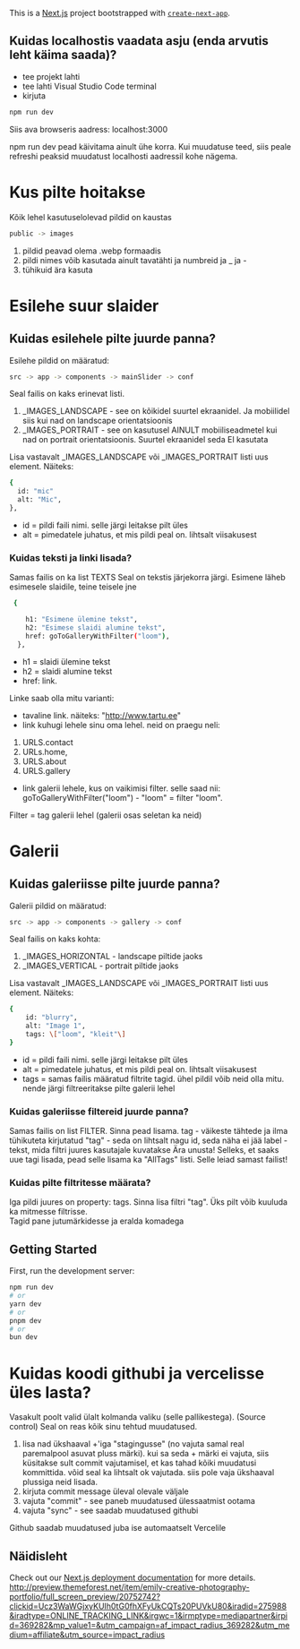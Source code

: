 This is a [Next.js](https://nextjs.org) project bootstrapped with [`create-next-app`](https://nextjs.org/docs/app/api-reference/cli/create-next-app).

## Kuidas localhostis vaadata asju (enda arvutis leht käima saada)?

- tee projekt lahti
- tee lahti Visual Studio Code terminal
- kirjuta

```bash
npm run dev
```

Siis ava browseris aadress: localhost:3000

npm run dev pead käivitama ainult ühe korra. Kui muudatuse teed, siis peale refreshi peaksid muudatust localhosti aadressil kohe nägema.

# Kus pilte hoitakse

Kõik lehel kasutuselolevad pildid on kaustas

```bash
public -> images
```

1. pildid peavad olema .webp formaadis
2. pildi nimes võib kasutada ainult tavatähti ja numbreid ja \_ ja -
3. tühikuid ära kasuta

# Esilehe suur slaider

## Kuidas esilehele pilte juurde panna?

Esilehe pildid on määratud:

```bash
src -> app -> components -> mainSlider -> conf
```

Seal failis on kaks erinevat listi.

1. \_IMAGES_LANDSCAPE - see on kõikidel suurtel ekraanidel. Ja mobiilidel siis kui nad on landscape orientatsioonis
2. \_IMAGES_PORTRAIT - see on kasutusel AINULT mobiiliseadmetel kui nad on portrait orientatsioonis. Suurtel ekraanidel seda EI kasutata

Lisa vastavalt \_IMAGES_LANDSCAPE või \_IMAGES_PORTRAIT listi uus element.
Näiteks:

```bash
{
  id: "mic"
  alt: "Mic",
},
```

- id = pildi faili nimi. selle järgi leitakse pilt üles
- alt = pimedatele juhatus, et mis pildi peal on. lihtsalt viisakusest

### Kuidas teksti ja linki lisada?

Samas failis on ka list TEXTS
Seal on tekstis järjekorra järgi. Esimene läheb esimesele slaidile, teine teisele jne

```bash
 {

    h1: "Esimene ülemine tekst",
    h2: "Esimese slaidi alumine tekst",
    href: goToGalleryWithFilter("loom"),
  },
```

- h1 = slaidi ülemine tekst
- h2 = slaidi alumine tekst
- href: link.

Linke saab olla mitu varianti:

- tavaline link. näiteks: "http://www.tartu.ee"
- link kuhugi lehele sinu oma lehel. neid on praegu neli:

1. URLS.contact
2. URLs.home,
3. URLS.about
4. URLS.gallery

- link galerii lehele, kus on vaikimisi filter. selle saad nii:
  goToGalleryWithFilter("loom") - "loom" = filter "loom".

Filter = tag galerii lehel (galerii osas seletan ka neid)

# Galerii

## Kuidas galeriisse pilte juurde panna?

Galerii pildid on määratud:

```bash
src -> app -> components -> gallery -> conf
```

Seal failis on kaks kohta:

1. \_IMAGES_HORIZONTAL - landscape piltide jaoks
2. \_IMAGES_VERTICAL - portrait piltide jaoks

Lisa vastavalt \_IMAGES_LANDSCAPE või \_IMAGES_PORTRAIT listi uus element.
Näiteks:

```bash
{
    id: "blurry",
    alt: "Image 1",
    tags: \["loom", "kleit"\]
}
```

- id = pildi faili nimi. selle järgi leitakse pilt üles
- alt = pimedatele juhatus, et mis pildi peal on. lihtsalt viisakusest
- tags = samas failis määratud filtrite tagid. ühel pildil võib neid olla mitu. nende järgi filtreeritakse pilte galerii lehel

### Kuidas galeriisse filtereid juurde panna?

Samas failis on list FILTER. Sinna pead lisama.
tag - väikeste tähtede ja ilma tühikuteta kirjutatud "tag" - seda on lihtsalt nagu id, seda näha ei jää
label - tekst, mida filtri juures kasutajale kuvatakse
Ära unusta! Selleks, et saaks uue tagi lisada, pead selle lisama ka "AllTags" listi. Selle leiad samast failist!

### Kuidas pilte filtritesse määrata?

Iga pildi juures on property: tags. Sinna lisa filtri "tag". Üks pilt võib kuuluda ka mitmesse filtrisse.  
Tagid pane jutumärkidesse ja eralda komadega

## Getting Started

First, run the development server:

```bash
npm run dev
# or
yarn dev
# or
pnpm dev
# or
bun dev
```

# Kuidas koodi githubi ja vercelisse üles lasta?

Vasakult poolt valid ülalt kolmanda valiku (selle pallikestega). (Source control)
Seal on reas kõik sinu tehtud muudatused.

1. lisa nad ükshaaval +'iga "stagingusse" (no vajuta samal real paremalpool asuvat pluss märki). kui sa seda + märki ei vajuta, siis küsitakse sult commit vajutamisel, et kas tahad kõiki muudatusi kommittida. võid seal ka lihtsalt ok vajutada. siis pole vaja ükshaaval plussiga neid lisada.
2. kirjuta commit message üleval olevale väljale
3. vajuta "commit" - see paneb muudatused ülessaatmist ootama
4. vajuta "sync" - see saadab muudatused githubi

Github saadab muudatused juba ise automaatselt Vercelile

## Näidisleht

Check out our [Next.js deployment documentation](https://nextjs.org/docs/app/building-your-application/deploying) for more details.
http://preview.themeforest.net/item/emily-creative-photography-portfolio/full_screen_preview/20752742?clickid=Ucz3WaWGjxyKUIh0tG0fhXFyUkCQTs20PUVkU80&iradid=275988&iradtype=ONLINE_TRACKING_LINK&irgwc=1&irmptype=mediapartner&irpid=369282&mp_value1=&utm_campaign=af_impact_radius_369282&utm_medium=affiliate&utm_source=impact_radius
